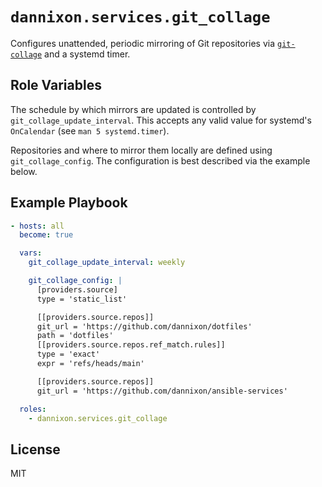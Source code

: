 # `dannixon.services.git_collage`

Configures unattended, periodic mirroring of Git repositories via [`git-collage`](https://github.com/DanNixon/git-collage) and a systemd timer.

## Role Variables

The schedule by which mirrors are updated is controlled by `git_collage_update_interval`.
This accepts any valid value for systemd's `OnCalendar` (see `man 5 systemd.timer`).

Repositories and where to mirror them locally are defined using `git_collage_config`.
The configuration is best described via the example below.

## Example Playbook

```yaml
- hosts: all
  become: true

  vars:
    git_collage_update_interval: weekly

    git_collage_config: |
      [providers.source]
      type = 'static_list'

      [[providers.source.repos]]
      git_url = 'https://github.com/dannixon/dotfiles'
      path = 'dotfiles'
      [[providers.source.repos.ref_match.rules]]
      type = 'exact'
      expr = 'refs/heads/main'

      [[providers.source.repos]]
      git_url = 'https://github.com/dannixon/ansible-services'

  roles:
    - dannixon.services.git_collage
```

## License

MIT
